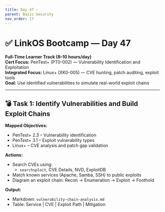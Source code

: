 ```yaml
---
title: Day 47 –
parent: Basic Security
nav_order: 17
---
```

# ✅ LinkOS Bootcamp — Day 47

**Full-Time Learner Track (8–10 hours/day)**  
**Cert Focus:** PenTest+ (PT0-002) — Vulnerability Identification and Exploitation  
**Integrated Focus:** Linux+ (XK0-005) — CVE hunting, patch auditing, exploit tools  
**Goal:** Use identified vulnerabilities to simulate real-world exploit chains

---

## 💣 Task 1: Identify Vulnerabilities and Build Exploit Chains

**Mapped Objectives:**  
- PenTest+ 2.3 – Vulnerability identification  
- PenTest+ 3.1 – Exploit vulnerability types  
- Linux+ – CVE analysis and patch gap validation

**Actions:**  
- Search CVEs using:
  - `searchsploit`, CVE Details, NVD, ExploitDB  
- Match known services (Apache, Samba, SSH) to public exploits  
- Diagram an exploit chain: Recon → Enumeration → Exploit → Foothold

**Output:**  
- Markdown: `vulnerability-chain-analysis.md`  
- Table: Service | CVE | Exploit Path | Mitigation


